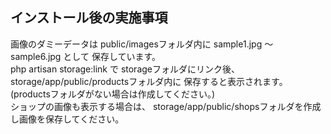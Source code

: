 ## インストール後の実施事項
画像のダミーデータは public/imagesフォルダ内に sample1.jpg 〜 sample6.jpg として 保存しています。  
php artisan storage:link で storageフォルダにリンク後、  
storage/app/public/productsフォルダ内に 保存すると表示されます。 (productsフォルダがない場合は作成してください。)  
ショップの画像も表示する場合は、 storage/app/public/shopsフォルダを作成し画像を保存してください。  
